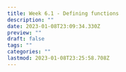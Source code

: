 ```yaml
---
title: Week 6.1 - Defining functions
description: ""
date: 2023-01-08T23:09:34.330Z
preview: ""
draft: false
tags: ""
categories: ""
lastmod: 2023-01-08T23:25:58.708Z
---
```

